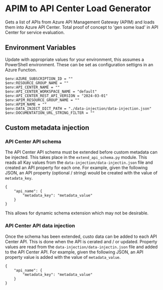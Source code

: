 # APIM to API Center Load Generator

Gets a list of APIs from Azure API Management Gateway (APIM) and loads them into Azure API Center. Total proof of concept to 'gen some load' in API Center for service evaluation.

## Environment Variables

Update with appropriate values for your environment, this assumes a PowerShell environment. These can be set as configuration settigns in an Azure Function.

```
$env:AZURE_SUBSCRIPTION_ID = ""
$env:RESOURCE_GROUP_NAME = ""
$env:API_CENTER_NAME = ""
$env:API_CENTER_WORKSPACE_NAME = "default"
$env:API_CENTER_REST_API_VERSION = "2024-03-01"
$env:APIM_RESOURCE_GROUP_NAME = ""
$env:APIM_NAME = ""
$env:DATA_INJECT_DICT_PATH = "./data-injection/data-injection.json"
$env:DOCUMENTATION_URL_STRING_FILTER = ""
```

## Custom metadata injection

### API Center API schema

The API Center API schema must be extended before custom metadata can be injected. This takes place in the `extend_api_schema.py` module. This reads all Kay values from the `data-injection/data-injectin.json` file and created an API property for each one. For example, given the following JSON, an API property (optional / string) would be created with the value of `metadata_key`.

```
{
    "api_name": {
        "metadata_key": "metadata_value"
    }
}
```

This allows for dynamic schema extension which may not be desirable.

### API Center API data injection

Once the schema has been extended, custo data can be added to each API Center API. This is done when the API is cerated and / or updated. Property values are read from the `data-injection/data-injectin.json` file and added to the API Center API. For example, given the following JSON, an API property value is added with the value of `metadata_value`.

```
{
    "api_name": {
        "metadata_key": "metadata_value"
    }
}
```
